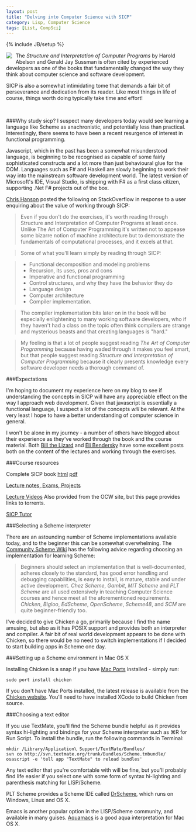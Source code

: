 ```yaml
---
layout: post
title: "Delving into Computer Science with SICP"
category: Lisp, Computer Science
tags: [List, CompSci]
---
```

{% include JB/setup %}

<div style="float:left; padding: 0 10px 10px 0;margin:0;"><img src="http://media.tumblr.com/tumblr_ks0psmtcWL1qzey9z.png"></div>

The _Structure and Interpretation of Computer Programs_ by Harold Abelson and Gerald Jay Sussman is often cited by experienced developers as one of the books that fundamentally changed the way they think about computer science and software development. 

SICP is also a somewhat intimidating tome that demands a fair bit of perseverance and dedication from its reader. Like most things in life of course, things worth doing typically take time and effort!

<br style="clear:both;" />


###Why study sicp?
I suspect many developers today would see learning a language like Scheme as anachronistic, and potentially less than practical. Interestingly, there seems to have been a recent resurgence of interest in functional programming. 

Javascript, which in the past has been a somewhat misunderstood language, is beginning to be recognised as capable of some fairly sophisticated constructs and a lot more than just behavioural glue for the DOM. Languages such as F# and Haskell are slowly beginning to work their way into the mainstream software development world. The latest version of Microsoft's IDE, Visual Studio, is shipping with F# as a first class citizen, supporting .Net F# projects out of the box.

[Chris Hanson](http://stackoverflow.com/questions/13182/sicp-better-programming) posted the following on StackOverflow in response to a user enquiring about the value of working through SICP:

>Even if you don't do the exercises, it's worth reading through Structure and Interpretation of Computer Programs at least once. Unlike The Art of Computer Programming it's written not to appease some bizarre notion of machine architecture but to demonstrate the fundamentals of computational processes, and it excels at that.

>Some of what you'll learn simply by reading through SICP:

> * Functional decomposition and modeling problems
> * Recursion, its uses, pros and cons
> * Imperative and functional programming
> * Control structures, and why they have the behavior they do
> * Language design
> * Computer architecture
> * Compiler implementation.

>The compiler implementation bits later on in the book will be especially enlightening to many working software developers, who if they haven't had a class on the topic often think compilers are strange and mysterious beasts and that creating languages is "hard."

>My feeling is that a lot of people suggest reading _The Art of Computer Programming_ because having waded through it makes you feel smart, but that people suggest reading _Structure and Interpretation of Computer Programming_ because it clearly presents knowledge every software developer needs a thorough command of. 

###Expectations

I'm hoping to document my experience here on my blog to see if understanding the concepts in SICP will have any appreciable effect on the way I approach web development. Given that javascript is essentially a functional language, I suspect a lot of the concepts *will* be relevant. At the very least I hope to have a better understanding of computer science in general.

I won't be alone in my journey - a number of others have blogged about their experience as they've worked through the book and the course material. Both 
[Bill the Lizard](http://www.billthelizard.com/2009/10/sicp-challenge.html) and 
[Eli Bendersky](http://eli.thegreenplace.net/2007/06/19/introducing-the-sicp-reading-notes/) have some excellent posts both on the content of the lectures and working through the exercises.

###Course resources

Complete SICP book [html](http://mitpress.mit.edu/sicp/full-text/book/book.html) [pdf](http://deptinfo.unice.fr/~roy/sicp.pdf)

[Lecture notes, Exams, Projects](http://ocw.mit.edu/OcwWeb/Electrical-Engineering-and-Computer-Science/6-001Spring-2005/CourseHome/)

[Lecture Videos](http://groups.csail.mit.edu/mac/classes/6.001/abelson-sussman-lectures/) Also provided from the OCW site, but this page provides links to torrents.

[SICP Tutor](http://icampustutor.csail.mit.edu/6.001-public/)


###Selecting a Scheme interpreter

There are an astounding number of Scheme implementations available today, and to the beginner this can be somewhat overwhelming. The [Community Scheme Wiki](http://community.schemewiki.org/) has the following advice regarding choosing an implementation for learning Scheme: 

>Beginners should select an implementation that is well-documented, adheres closely to the standard, has good error handling and debugging capabilities, is easy to install, is mature, stable and under active development. _Chez Scheme_, _Gambit_, _MIT Scheme_ and _PLT Scheme_ are all used extensively in teaching Computer Science courses and hence meet all the aforementioned requirements. _Chicken_, _Bigloo_, _EdScheme_, _OpenScheme_, _Scheme48_, and _SCM_ are quite beginner-friendly too.

I've decided to give Chicken a go, primarily because I find the name amusing, but also as it has POSIX support and provides both an interpreter and compiler. A fair bit of real world development appears to be done with Chicken, so there would be no need to switch implementations if I decided to start building apps in Scheme one day.

###Setting up a Scheme environment in Mac OS X

Installing Chicken is a snap if you have [Mac Ports](http://www.macports.org/) installed - simply run:

```
sudo port install chicken
```

If you don't have Mac Ports installed, the latest release is available from the [Chicken website](http://www.call-with-current-continuation.org/). You'll need to have installed XCode to build Chicken from source.

###Choosing a text editor

If you use TextMate, you'll find the Scheme bundle helpful as it provides syntax hi-lighting and bindings for your Scheme interpreter such as ⌘R for Run Script. To install the bundle, run the following commands in Terminal:

```
mkdir /Library/Application\ Support/TextMate/Bundles/
svn co http://svn.textmate.org/trunk/Bundles/Scheme.tmbundle/
osascript -e 'tell app "TextMate" to reload bundles'
```

Any text editor that you're comfortable with will be fine, but you'll probably find life easier if you select one with some form of syntax hi-lighting and parenthesis matching for LISP/Scheme.

PLT Scheme provides a Scheme IDE called [DrScheme](http://download.plt-scheme.org/drscheme/), which runs on Windows, Linux and OS X. 

Emacs is another popular option in the LISP/Scheme community, and available in many guises. [Aquamacs](http://aquamacs.org/) is a good aqua interpretation for Mac OS X.
